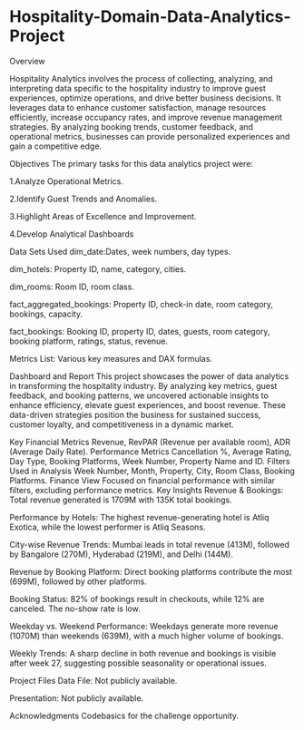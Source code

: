 # Hospitality-Domain-Data-Analytics-Project
Overview

Hospitality Analytics involves the process of collecting, analyzing, and interpreting data specific to the hospitality industry to improve guest experiences, optimize operations, and drive better business decisions. It leverages data to enhance customer satisfaction, manage resources efficiently, increase occupancy rates, and improve revenue management strategies. By analyzing booking trends, customer feedback, and operational metrics, businesses can provide personalized experiences and gain a competitive edge.

Objectives
The primary tasks for this data analytics project were:

1.Analyze Operational Metrics.

2.Identify Guest Trends and Anomalies.

3.Highlight Areas of Excellence and Improvement.

4.Develop Analytical Dashboards

Data Sets Used
dim_date:Dates, week numbers, day types.

dim_hotels: Property ID, name, category, cities.

dim_rooms: Room ID, room class.

fact_aggregated_bookings: Property ID, check-in date, room category, bookings, capacity.

fact_bookings: Booking ID, property ID, dates, guests, room category, booking platform, ratings, status, revenue.

Metrics List: Various key measures and DAX formulas.

Dashboard and Report
This project showcases the power of data analytics in transforming the hospitality industry. By analyzing key metrics, guest feedback, and booking patterns, we uncovered actionable insights to enhance efficiency, elevate guest experiences, and boost revenue. These data-driven strategies position the business for sustained success, customer loyalty, and competitiveness in a dynamic market.

Key Financial Metrics
Revenue, RevPAR (Revenue per available room), ADR (Average Daily Rate).
Performance Metrics
Cancellation %, Average Rating, Day Type, Booking Platforms, Week Number, Property Name and ID.
Filters Used in Analysis
Week Number, Month, Property, City, Room Class, Booking Platforms.
Finance View
Focused on financial performance with similar filters, excluding performance metrics.
Key Insights
Revenue & Bookings: Total revenue generated is 1709M with 135K total bookings.

Performance by Hotels: The highest revenue-generating hotel is Atliq Exotica, while the lowest performer is Atliq Seasons.

City-wise Revenue Trends: Mumbai leads in total revenue (413M), followed by Bangalore (270M), Hyderabad (219M), and Delhi (144M).

Revenue by Booking Platform: Direct booking platforms contribute the most (699M), followed by other platforms.

Booking Status: 82% of bookings result in checkouts, while 12% are canceled. The no-show rate is low.

Weekday vs. Weekend Performance: Weekdays generate more revenue (1070M) than weekends (639M), with a much higher volume of bookings.

Weekly Trends: A sharp decline in both revenue and bookings is visible after week 27, suggesting possible seasonality or operational issues.

Project Files
Data File: Not publicly available.

Presentation: Not publicly available.

Acknowledgments
Codebasics for the challenge opportunity.
